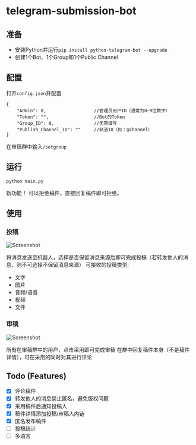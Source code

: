 # telegram-submission-bot

## 准备
* 安装Python并运行`pip install python-telegram-bot --upgrade`
* 创建1个Bot、1个Group和1个Public Channel

## 配置
打开`config.json`并配置
```
{
    "Admin": 0,                  //管理员用户ID（通常为8~9位数字）
    "Token": "",                 //Bot的Token
    "Group_ID": 0,               //无需填写
    "Publish_Channel_ID": ""     //频道ID（如：@channel）
}
```
在审稿群中输入`/setgroup`

## 运行
```
python main.py
```

新功能！
可以拒绝稿件，直接回复稿件即可拒绝。

## 使用
### 投稿
![Screenshot](https://github.com/Netrvin/telegram-submission-bot/raw/master/Readme_Img/Screenshot1.jpg)

将消息发送至机器人，选择是否保留消息来源后即可完成投稿（若转发他人的消息，则不可选择不保留消息来源）
可接收的投稿类型:
* 文字
* 图片
* 音频/语音
* 视频
* 文件

### 审稿
![Screenshot](https://github.com/Netrvin/telegram-submission-bot/raw/master/Readme_Img/Screenshot2.jpg)

所有在审稿群中的用户，点击采用即可完成审稿
在群中回复稿件本身（不是稿件详情），可在采用的同时对其进行评论

## Todo (Features)
- [x] 评论稿件
- [x] 转发他人的消息禁止匿名，避免版权问题
- [x] 采用稿件后通知投稿人
- [x] 稿件详情添加投稿/审稿人内链
- [x] 匿名发布稿件
- [ ] 投稿统计
- [ ] 多语言
